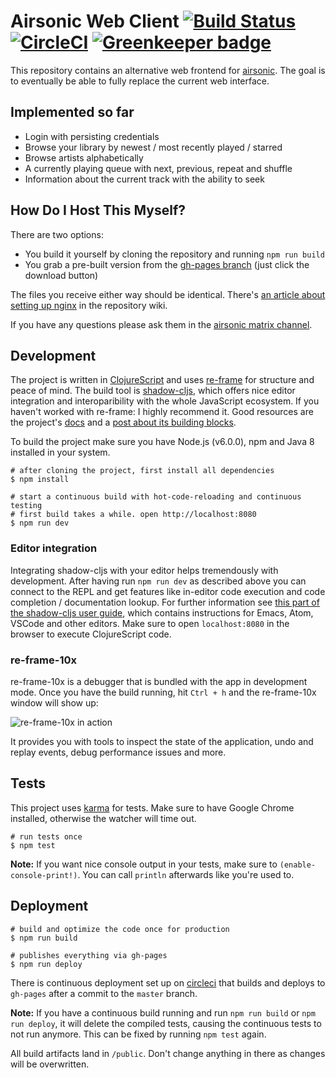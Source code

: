 # Airsonic Web Client [![Build Status](https://travis-ci.org/heyarne/airsonic-ui.svg?branch=master)](https://travis-ci.org/heyarne/airsonic-ui) [![CircleCI](https://circleci.com/gh/heyarne/airsonic-ui.svg?style=svg)](https://circleci.com/gh/heyarne/airsonic-ui) [![Greenkeeper badge](https://badges.greenkeeper.io/heyarne/airsonic-ui.svg)](https://greenkeeper.io/)

This repository contains an alternative web frontend for [airsonic](https://github.com/airsonic/airsonic). The goal is to eventually be able to fully replace the current web interface.

## Implemented so far

* Login with persisting credentials
* Browse your library by newest / most recently played / starred
* Browse artists alphabetically
* A currently playing queue with next, previous, repeat and shuffle
* Information about the current track with the ability to seek

## How Do I Host This Myself?

There are two options:

- You build it yourself by cloning the repository and running `npm run build`
- You grab a pre-built version from the [gh-pages branch](https://github.com/heyarne/airsonic-ui/tree/gh-pages) (just click the download button)

The files you receive either way should be identical. There's [an article about setting up nginx](https://github.com/heyarne/airsonic-ui/wiki/Self%E2%80%93hosting) in the repository wiki.

If you have any questions please ask them in the [airsonic matrix channel](https://riot.im/app/#/room/#airsonic:matrix.org).

## Development

The project is written in [ClojureScript](https://clojurescript.org/) and uses [re-frame](https://github.com/Day8/re-frame) for structure and peace of mind. The build tool is [shadow-cljs](https://shadow-cljs.github.io/docs/UsersGuide.html), which offers nice editor integration and interoparibility with the whole JavaScript ecosystem.
If you haven't worked with re-frame: I highly recommend it. Good resources are the project's [docs](https://github.com/Day8/re-frame/tree/master/docs) and a [post about its building blocks](https://purelyfunctional.tv/guide/re-frame-building-blocks/).

To build the project make sure you have Node.js (v6.0.0), npm and Java 8 installed in your system.

```
# after cloning the project, first install all dependencies
$ npm install

# start a continuous build with hot-code-reloading and continuous testing
# first build takes a while. open http://localhost:8080
$ npm run dev
```

### Editor integration

Integrating shadow-cljs with your editor helps tremendously with development. After having run `npm run dev` as described above you can connect to the REPL and get features like in-editor code execution and code completion / documentation lookup. For further information see [this part of the shadow-cljs user guide](https://shadow-cljs.github.io/docs/UsersGuide.html#_editor_integration), which contains instructions for Emacs, Atom, VSCode and other editors. Make sure to open `localhost:8080` in the browser to execute ClojureScript code.

### re-frame-10x

re-frame-10x is a debugger that is bundled with the app in development mode. Once you have the build running, hit `Ctrl + h` and the re-frame-10x window will show up:

![re-frame-10x in action](./docs/re-frame-10x.png)

It provides you with tools to inspect the state of the application, undo and replay events, debug performance issues and more.

## Tests

This project uses [karma](https://karma-runner.github.io/) for tests. Make sure to have Google Chrome installed, otherwise the watcher will time out.

```
# run tests once
$ npm test
```

**Note:** If you want nice console output in your tests, make sure to `(enable-console-print!)`. You can call `println` afterwards like you're used to.

## Deployment

```
# build and optimize the code once for production
$ npm run build

# publishes everything via gh-pages
$ npm run deploy
```

There is continuous deployment set up on [circleci](https://circleci.com/gh/heyarne/airsonic-ui) that builds and deploys to `gh-pages` after a commit to the `master` branch.

**Note:** If you have a continuous build running and run `npm run build` or `npm run deploy`, it will delete the compiled tests, causing the continuous tests to not run anymore. This can be fixed by running `npm test` again.

All build artifacts land in `/public`. Don't change anything in there as changes will be overwritten.
